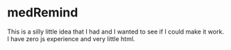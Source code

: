 # medRemind
This is a silly little idea that I had and I wanted to see if I could make it work. I have zero js experience and very little html.
